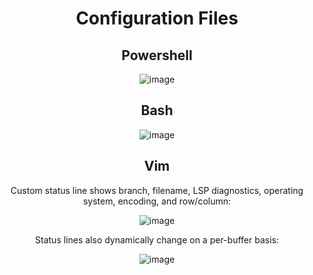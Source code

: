 <div align="center">

# Configuration Files

## Powershell

![image](https://github.com/aGhandhii/dotfiles/assets/110639969/a4690444-ded3-4e90-a376-e43260dee7f7)

## Bash

![image](https://github.com/aGhandhii/dotfiles/assets/110639969/6e0c35c1-8678-44c4-84f1-3ad487e80e87)

## Vim

Custom status line shows branch, filename, LSP diagnostics, operating system, encoding, and row/column:

![image](https://github.com/aGhandhii/dotfiles/assets/110639969/31a4f10d-0890-4667-b16c-b2b3c5eaf307)

Status lines also dynamically change on a per-buffer basis:

![image](https://github.com/aGhandhii/dotfiles/assets/110639969/5ebc5e30-3758-433c-a5e5-34c741002ccd)

</div>
